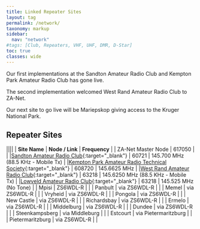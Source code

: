 ```yaml
---
title: Linked Repeater Sites
layout: tag
permalink: /network/
taxonomy: markup
sidebar:
  nav: "network"
#tags: [Club, Repeaters, VHF, UHF, DMR, D-Star]
toc: true
classes: wide
---
```

Our first implementations at the Sandton Amateur Radio Club and Kempton Park Amateur Radio Club has gone live.

The second implementation welcomed West Rand Amateur Radio Club to ZA-Net.

Our next site to go live will be Mariepskop giving access to the Kruger National Park.

## Repeater Sites

||||
| **Site Name** | **Node / Link** | **Frequency** |
| ZA-Net Master Node | 617050 | |
|[Sandton Amateur Radio Club](https://www.zs6stn.org.za/){:target="_blank"} | 60721 | 145.700 MHz (88.5 KHz - Mobile Tx) |
|[Kempton Park Amateur Radio Technical Society](https://zs6kts.co.za/){:target="_blank"} | 608720 | 145.6625 MHz |
|[West Rand Amateur Radio Club](https://www.zs6wr.co.za/){:target="_blank"} | 63218 | 145.6250 MHz (88.5 KHz - Mobile Tx) |
|[Lowveld Amateur Radio Club](https://www.facebook.com/ZS6LOW/){:target="_blank"} | 63218 |  145.525 MHz (No Tone) |
| Mpisi | ZS6WDL-R | |
| Panbult | via ZS6WDL-R | |
| Memel | via ZS6WDL-R | |
| Vryheid | via ZS6WDL-R | |
| Pongola | via ZS6WDL-R | |
| New Castle | via ZS6WDL-R | |
| Richardsbay  | via ZS6WDL-R | |
| Ermelo  | via ZS6WDL-R | |
| Middelburg  | via ZS6WDL-R | |
| Dundee | via ZS6WDL-R | |
| Steenkampsberg | via Middleburg | |
| Estcourt  | via Pietermaritzburg | |
| Pietermaritzburg  | via ZS6WDL-R | | 
